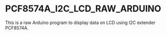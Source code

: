 # PCF8574A_I2C_LCD_RAW_ARDUINO
This is a raw Arduino program to display data on LCD using I2C extender PCF8574A.
